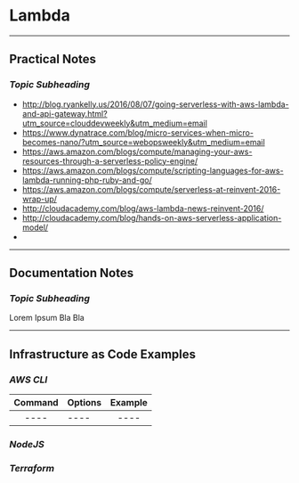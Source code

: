 # Lambda

---

## Practical Notes

### *Topic Subheading*
- http://blog.ryankelly.us/2016/08/07/going-serverless-with-aws-lambda-and-api-gateway.html?utm_source=clouddevweekly&utm_medium=email
- https://www.dynatrace.com/blog/micro-services-when-micro-becomes-nano/?utm_source=webopsweekly&utm_medium=email
- https://aws.amazon.com/blogs/compute/managing-your-aws-resources-through-a-serverless-policy-engine/
- https://aws.amazon.com/blogs/compute/scripting-languages-for-aws-lambda-running-php-ruby-and-go/
- https://aws.amazon.com/blogs/compute/serverless-at-reinvent-2016-wrap-up/
- http://cloudacademy.com/blog/aws-lambda-news-reinvent-2016/
- http://cloudacademy.com/blog/hands-on-aws-serverless-application-model/
-

---

## Documentation Notes

### *Topic Subheading*

Lorem Ipsum Bla Bla

---

## Infrastructure as Code Examples

### *AWS CLI*

| Command        | Options      | Example  |
| :-------------:|------------- | :-----:  |
| ---- | ---- | ---- |

### *NodeJS*

### *Terraform*
